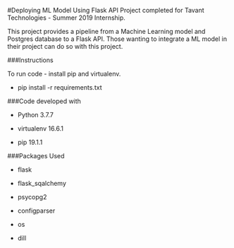 #Deploying ML Model Using Flask API 
Project completed for Tavant Technologies - Summer 2019 Internship. 

This project provides a pipeline from a Machine Learning model and Postgres database to a Flask API. Those wanting to integrate a ML model in their project can do so with this project.

###Instructions

To run code - install pip and virtualenv. 

- pip install -r requirements.txt 

###Code developed with

- Python 3.7.7

- virtualenv 16.6.1

- pip 19.1.1


###Packages Used 

- flask

- flask_sqalchemy

- psycopg2

- configparser

- os 

- dill 